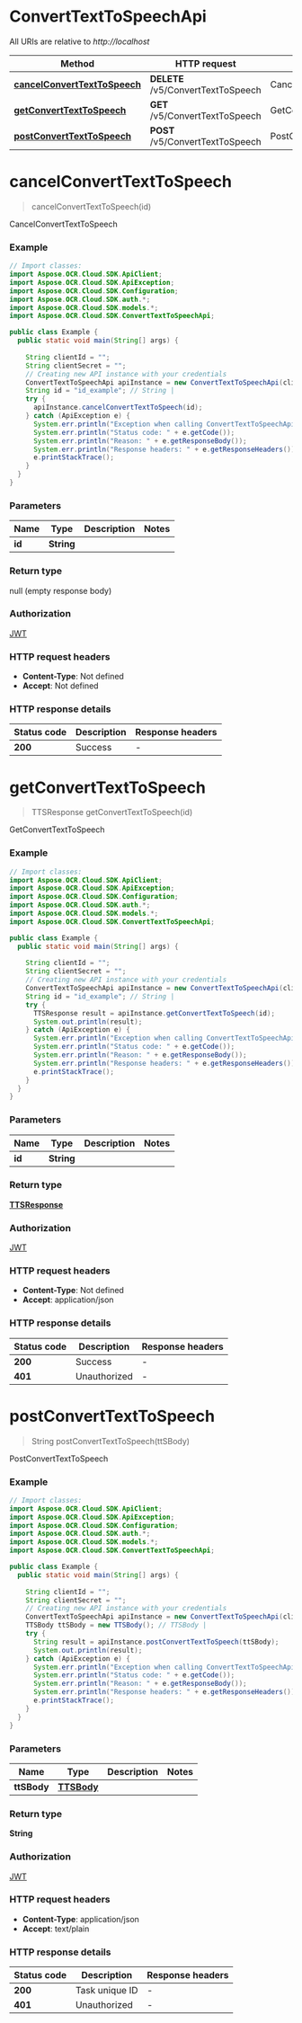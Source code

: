 # ConvertTextToSpeechApi

All URIs are relative to *http://localhost*

| Method | HTTP request | Description |
|------------- | ------------- | -------------|
| [**cancelConvertTextToSpeech**](ConvertTextToSpeechApi.md#cancelConvertTextToSpeech) | **DELETE** /v5/ConvertTextToSpeech | CancelConvertTextToSpeech |
| [**getConvertTextToSpeech**](ConvertTextToSpeechApi.md#getConvertTextToSpeech) | **GET** /v5/ConvertTextToSpeech | GetConvertTextToSpeech |
| [**postConvertTextToSpeech**](ConvertTextToSpeechApi.md#postConvertTextToSpeech) | **POST** /v5/ConvertTextToSpeech | PostConvertTextToSpeech |


<a name="cancelConvertTextToSpeech"></a>
# **cancelConvertTextToSpeech**
> cancelConvertTextToSpeech(id)

CancelConvertTextToSpeech

### Example
```java
// Import classes:
import Aspose.OCR.Cloud.SDK.ApiClient;
import Aspose.OCR.Cloud.SDK.ApiException;
import Aspose.OCR.Cloud.SDK.Configuration;
import Aspose.OCR.Cloud.SDK.auth.*;
import Aspose.OCR.Cloud.SDK.models.*;
import Aspose.OCR.Cloud.SDK.ConvertTextToSpeechApi;

public class Example {
  public static void main(String[] args) {
    
    String clientId = "";
    String clientSecret = "";
    // Creating new API instance with your credentials
    ConvertTextToSpeechApi apiInstance = new ConvertTextToSpeechApi(clientId, clientSecret);
    String id = "id_example"; // String | 
    try {
      apiInstance.cancelConvertTextToSpeech(id);
    } catch (ApiException e) {
      System.err.println("Exception when calling ConvertTextToSpeechApi#cancelConvertTextToSpeech");
      System.err.println("Status code: " + e.getCode());
      System.err.println("Reason: " + e.getResponseBody());
      System.err.println("Response headers: " + e.getResponseHeaders());
      e.printStackTrace();
    }
  }
}
```

### Parameters

| Name | Type | Description  | Notes |
|------------- | ------------- | ------------- | -------------|
| **id** | **String**|  | |

### Return type

null (empty response body)

### Authorization

[JWT](../README.md#JWT)

### HTTP request headers

 - **Content-Type**: Not defined
 - **Accept**: Not defined

### HTTP response details
| Status code | Description | Response headers |
|-------------|-------------|------------------|
| **200** | Success |  -  |

<a name="getConvertTextToSpeech"></a>
# **getConvertTextToSpeech**
> TTSResponse getConvertTextToSpeech(id)

GetConvertTextToSpeech

### Example
```java
// Import classes:
import Aspose.OCR.Cloud.SDK.ApiClient;
import Aspose.OCR.Cloud.SDK.ApiException;
import Aspose.OCR.Cloud.SDK.Configuration;
import Aspose.OCR.Cloud.SDK.auth.*;
import Aspose.OCR.Cloud.SDK.models.*;
import Aspose.OCR.Cloud.SDK.ConvertTextToSpeechApi;

public class Example {
  public static void main(String[] args) {
    
    String clientId = "";
    String clientSecret = "";
    // Creating new API instance with your credentials
    ConvertTextToSpeechApi apiInstance = new ConvertTextToSpeechApi(clientId, clientSecret);
    String id = "id_example"; // String | 
    try {
      TTSResponse result = apiInstance.getConvertTextToSpeech(id);
      System.out.println(result);
    } catch (ApiException e) {
      System.err.println("Exception when calling ConvertTextToSpeechApi#getConvertTextToSpeech");
      System.err.println("Status code: " + e.getCode());
      System.err.println("Reason: " + e.getResponseBody());
      System.err.println("Response headers: " + e.getResponseHeaders());
      e.printStackTrace();
    }
  }
}
```

### Parameters

| Name | Type | Description  | Notes |
|------------- | ------------- | ------------- | -------------|
| **id** | **String**|  | |

### Return type

[**TTSResponse**](TTSResponse.md)

### Authorization

[JWT](../README.md#JWT)

### HTTP request headers

 - **Content-Type**: Not defined
 - **Accept**: application/json

### HTTP response details
| Status code | Description | Response headers |
|-------------|-------------|------------------|
| **200** | Success |  -  |
| **401** | Unauthorized |  -  |

<a name="postConvertTextToSpeech"></a>
# **postConvertTextToSpeech**
> String postConvertTextToSpeech(ttSBody)

PostConvertTextToSpeech

### Example
```java
// Import classes:
import Aspose.OCR.Cloud.SDK.ApiClient;
import Aspose.OCR.Cloud.SDK.ApiException;
import Aspose.OCR.Cloud.SDK.Configuration;
import Aspose.OCR.Cloud.SDK.auth.*;
import Aspose.OCR.Cloud.SDK.models.*;
import Aspose.OCR.Cloud.SDK.ConvertTextToSpeechApi;

public class Example {
  public static void main(String[] args) {
    
    String clientId = "";
    String clientSecret = "";
    // Creating new API instance with your credentials
    ConvertTextToSpeechApi apiInstance = new ConvertTextToSpeechApi(clientId, clientSecret);
    TTSBody ttSBody = new TTSBody(); // TTSBody | 
    try {
      String result = apiInstance.postConvertTextToSpeech(ttSBody);
      System.out.println(result);
    } catch (ApiException e) {
      System.err.println("Exception when calling ConvertTextToSpeechApi#postConvertTextToSpeech");
      System.err.println("Status code: " + e.getCode());
      System.err.println("Reason: " + e.getResponseBody());
      System.err.println("Response headers: " + e.getResponseHeaders());
      e.printStackTrace();
    }
  }
}
```

### Parameters

| Name | Type | Description  | Notes |
|------------- | ------------- | ------------- | -------------|
| **ttSBody** | [**TTSBody**](TTSBody.md)|  | |

### Return type

**String**

### Authorization

[JWT](../README.md#JWT)

### HTTP request headers

 - **Content-Type**: application/json
 - **Accept**: text/plain

### HTTP response details
| Status code | Description | Response headers |
|-------------|-------------|------------------|
| **200** | Task unique ID |  -  |
| **401** | Unauthorized |  -  |

